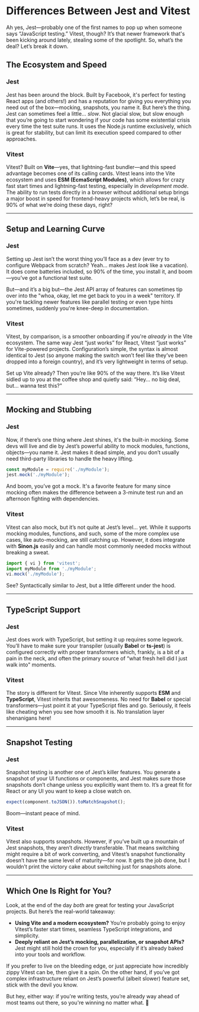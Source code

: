 # Differences Between Jest and Vitest

Ah yes, Jest—probably one of the first names to pop up when someone says “JavaScript testing.” Vitest, though? It’s that newer framework that's been kicking around lately, stealing some of the spotlight. So, what’s the deal? Let’s break it down.

## The Ecosystem and Speed

### Jest

Jest has been around the block. Built by Facebook, it's perfect for testing React apps (and others!) and has a reputation for giving you everything you need out of the box—mocking, snapshots, you name it. But here’s the thing. Jest can sometimes feel a little... _slow_. Not glacial slow, but slow enough that you’re going to start wondering if your code has some existential crisis every time the test suite runs. It uses the Node.js runtime exclusively, which is great for stability, but can limit its execution speed compared to other approaches.

### Vitest

Vitest? Built on **Vite**—yes, that lightning-fast bundler—and this speed advantage becomes one of its calling cards. Vitest leans into the Vite ecosystem and uses **ESM (EcmaScript Modules)**, which allows for crazy fast start times and lightning-fast testing, especially in _development mode_. The ability to run tests directly in a browser without additional setup brings a major boost in speed for frontend-heavy projects which, let’s be real, is 90% of what we’re doing these days, right?

---

## Setup and Learning Curve

### Jest

Setting up Jest isn’t the worst thing you’ll face as a dev (ever try to configure Webpack from scratch? Yeah... makes Jest _look_ like a vacation). It does come batteries included, so 90% of the time, you install it, and boom—you’ve got a functional test suite.

But—and it’s a big but—the Jest API array of features can sometimes tip over into the "whoa, okay, let me get back to you in a week" territory. If you're tackling newer features like parallel testing or even type hints sometimes, suddenly you're knee-deep in documentation.

### Vitest

Vitest, by comparison, is a smoother onboarding if you're _already_ in the Vite ecosystem. The same way Jest “just works” for React, Vitest “just works” for Vite-powered projects. Configuration’s simple, the syntax is almost identical to Jest (so anyone making the switch won’t feel like they’ve been dropped into a foreign country), and it’s very lightweight in terms of setup.

Set up Vite already? Then you’re like 90% of the way there. It’s like Vitest sidled up to you at the coffee shop and quietly said: “Hey... no big deal, but... wanna test this?"

---

## Mocking and Stubbing

### Jest

Now, if there’s one thing where Jest shines, it's the built-in mocking. Some devs will live and die by Jest’s powerful ability to mock modules, functions, objects—you name it. Jest makes it dead simple, and you don’t usually need third-party libraries to handle the heavy lifting.

```javascript
const myModule = require('./myModule');
jest.mock('./myModule');
```

And boom, you’ve got a mock. It's a favorite feature for many since mocking often makes the difference between a 3-minute test run and an afternoon fighting with dependencies.

### Vitest

Vitest can also mock, but it’s not quite at Jest’s level... yet. While it supports mocking modules, functions, and such, some of the more complex use cases, like auto-mocking, are still catching up. However, it does integrate with **Sinon.js** easily and can handle most commonly needed mocks without breaking a sweat.

```javascript
import { vi } from 'vitest';
import myModule from './myModule';
vi.mock('./myModule');
```

See? Syntactically similar to Jest, but a little different under the hood.

---

## TypeScript Support

### Jest

Jest does work with TypeScript, but setting it up requires some legwork. You’ll have to make sure your transpiler (usually **Babel** or **ts-jest**) is configured correctly with proper transformers which, frankly, is a bit of a pain in the neck, and often the primary source of “what fresh hell did I just walk into" moments.

### Vitest

The story is different for Vitest. Since Vite inherently supports **ESM** and **TypeScript**, Vitest inherits that awesomeness. No need for **Babel** or special transformers—just point it at your TypeScript files and go. Seriously, it feels like cheating when you see how smooth it is. No translation layer shenanigans here!

---

## Snapshot Testing

### Jest

Snapshot testing is another one of Jest’s killer features. You generate a snapshot of your UI functions or components, and Jest makes sure those snapshots don’t change unless you explicitly want them to. It’s a great fit for React or any UI you want to keep a close watch on.

```javascript
expect(component.toJSON()).toMatchSnapshot();
```

Boom—instant peace of mind.

### Vitest

Vitest also supports snapshots. However, if you’ve built up a mountain of Jest snapshots, they aren’t _directly_ transferable. That means switching might require a bit of work converting, and Vitest’s snapshot functionality doesn’t have the same level of maturity—for now. It gets the job done, but I wouldn’t print the victory cake about switching just for snapshots alone.

---

## Which One Is Right for You?

Look, at the end of the day _both_ are great for testing your JavaScript projects. But here’s the real-world takeaway:

- **Using Vite and a modern ecosystem?** You’re probably going to enjoy Vitest’s faster start times, seamless TypeScript integrations, and simplicity.
- **Deeply reliant on Jest’s mocking, parallelization, or snapshot APIs?** Jest might still hold the crown for you, especially if it’s already baked into your tools and workflow.

If you prefer to live on the bleeding edge, or just appreciate how incredibly zippy Vitest can be, then give it a spin. On the other hand, if you’ve got complex infrastructure reliant on Jest’s powerful (albeit slower) feature set, stick with the devil you know.

But hey, either way: if you're writing tests, you’re already way ahead of most teams out there, so you're winning no matter what. 🎉

